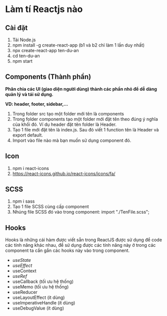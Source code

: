 # Làm tí Reactjs nào

## Cài đặt

1. Tải Node.js
2. npm install -g create-react-app (b1 và b2 chỉ làm 1 lần duy nhất)
3. npx create-react-app ten-du-an
4. cd ten-du-an
5. npm start

## Components (Thành phần)

**Phân chia các UI (giao diện người dùng) thành các phần nhỏ để dễ dàng quản lý và tái sử dụng.**

**VD: header, footer, sidebar,...**

1. Trong folder src tạo một folder mới tên là components
2. Trong folder components tạo một folder mới đặt tên theo đúng ý nghĩa của khối đó. Ví dụ header đặt tên folder là Header.
3. Tạo 1 file mới đặt tên là index.js. Sau đó viết 1 function tên là Header và export default.
4. Import vào file nào mà bạn muốn sử dụng component đó.

## Icon

1. npm i react-icons
2. https://react-icons.github.io/react-icons/icons/fa/

## SCSS

1. npm i sass
2. Tạo 1 file SCSS cùng cấp component
3. Nhúng file SCSS đó vào trong component: import "./TenFile.scss";

## Hooks

Hooks là những cái hàm được viết sẵn trong ReactJS được sử dụng để code các tính năng khác nhau, để sử dụng được các tính năng này ở trong các component ta cần gắn các hooks này vào trong component.


- *useState*
- *useEffect*
- useContext
- *useRef*
- useCallback (tối ưu hệ thống)
- useMemo (tối ưu hệ thống)
- useReducer
- useLayoutEffect (ít dùng)
- useImperativeHandle (ít dùng)
- useDebugValue (ít dùng)

